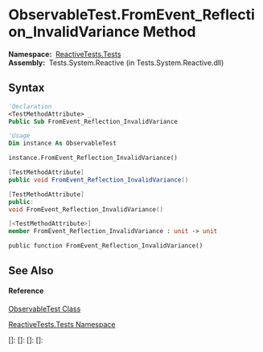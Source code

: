 # ObservableTest.FromEvent\_Reflection\_InvalidVariance Method

**Namespace:**  [ReactiveTests.Tests](ReactiveTests.Tests\ReactiveTests.Tests.md)  
**Assembly:**  Tests.System.Reactive (in Tests.System.Reactive.dll)

## Syntax

```vb
'Declaration
<TestMethodAttribute> _
Public Sub FromEvent_Reflection_InvalidVariance
```

```vb
'Usage
Dim instance As ObservableTest

instance.FromEvent_Reflection_InvalidVariance()
```

```csharp
[TestMethodAttribute]
public void FromEvent_Reflection_InvalidVariance()
```

```c++
[TestMethodAttribute]
public:
void FromEvent_Reflection_InvalidVariance()
```

```fsharp
[<TestMethodAttribute>]
member FromEvent_Reflection_InvalidVariance : unit -> unit 
```

```jscript
public function FromEvent_Reflection_InvalidVariance()
```

## See Also

#### Reference

[ObservableTest Class](ObservableTest\ObservableTest.md)

[ReactiveTests.Tests Namespace](ReactiveTests.Tests\ReactiveTests.Tests.md)

[]: 
[]: 
[]: 
[]: 